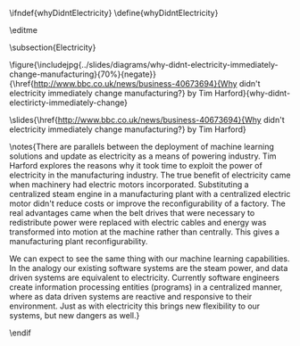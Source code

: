 \ifndef{whyDidntElectricity}
\define{whyDidntElectricity}

\editme

\subsection{Electricity}

\figure{\includejpg{../slides/diagrams/why-didnt-electricity-immediately-change-manufacturing}{70%}{negate}}{\href{http://www.bbc.co.uk/news/business-40673694}{Why didn't electricity immediately change manufacturing?} by Tim Harford}{why-didnt-electiricty-immediately-change}

\slides{\href{http://www.bbc.co.uk/news/business-40673694}{Why didn't electricity immediately change manufacturing?} by Tim Harford}

\notes{There are parallels between the deployment of machine learning solutions and update as electricity as a means of powering industry. Tim Harford explores the reasons why it took time to exploit the power of electricity in the manufacturing industry. The true benefit of electricity came when machinery had electric motors incorporated. Substituting a centralized steam engine in a manufacturing plant with a centralized electric motor didn't reduce costs or improve the reconfigurability of a factory. The real advantages came when the belt drives that were necessary to redistribute power were replaced with electric cables and energy was transformed into motion at the machine rather than centrally. This gives a manufacturing plant reconfigurability.

We can expect to see the same thing with our machine learning capabilities. In the analogy our existing software systems are the steam power, and data driven systems are equivalent to electricity. Currently software engineers create information processing entities (programs) in a centralized manner, where as data driven systems are reactive and responsive to their environment. Just as with electricity this brings new flexibility to our systems, but new dangers as well.}

\endif
